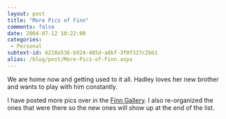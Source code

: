 ```yaml
---
layout: post
title: "More Pics of Finn"
comments: false
date: 2004-07-12 10:22:00
categories:
 - Personal
subtext-id: 6210a536-b924-485d-a8bf-3f0f327c2bb1
alias: /blog/post/More-Pics-of-Finn.aspx
---
```



We are home now and getting used to it all. Hadley loves her new brother and wants to play with him constantly.

I have posted more pics over in the [Finn Gallery](http://www.peterprovost.org/gallery/29.aspx). I also re-organized the ones that were there so the new ones will show up at the end of the list.
